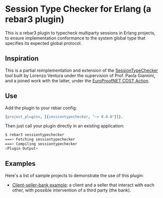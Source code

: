 # Session Type Checker for Erlang (a rebar3 plugin)

This is a rebar3 plugin to typecheck multiparty sessions in Erlang projects,
to ensure implementation conformance to the system global type that specifies
its expected global protocol. 

## Inspiration

This is a partial reimplementation and extension of the [SessionTypeChecker](https://github.com/20001327/sessiontypechecker)
tool built by Lorenzo Ventura under the supervision of Prof. Paola Giannini, and a joined
work with the latter, under the [EuroProofNET COST Action](https://europroofnet.github.io/).

## Use

Add the plugin to your rebar config:

```erlang
{project_plugins, [{sessiontypechecker, "~> 0.0.0"}]}.
```

Then just call your plugin directly in an existing application:
```sh
$ rebar3 sessiontypechecker
===> Fetching sessiontypechecker
===> Compiling sessiontypechecker
<Plugin Output>
```

## Examples

Here's a list of sample projects to demonstrate the use of this plugin:

* [Client-seller-bank example](https://github.com/lauramcastro/client_seller_bank): a client and a seller that interact with each other, with possible intervention of a third party (the bank).
